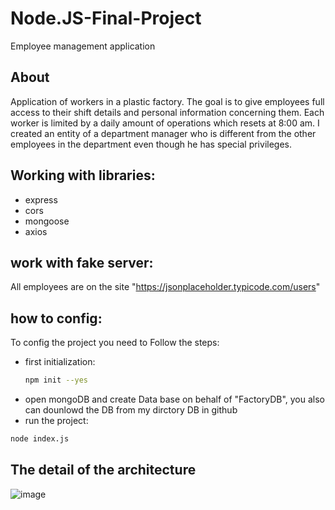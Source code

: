 # Node.JS-Final-Project
Employee management application

## About
Application of workers in a plastic factory.
The goal is to give employees full access to their shift details and personal information concerning them. Each worker is limited by a daily amount of operations which resets at 8:00 am. I created an entity of a department manager who is different from the other employees in the department even though he has special privileges.

## Working with libraries:
* express 
* cors
* mongoose
* axios

## work with fake server:
All employees are on the site "https://jsonplaceholder.typicode.com/users"

## how to config:
To config the project you need to Follow the steps:
* first initialization:
  ```sh
  npm init --yes
*  open mongoDB and create Data base on behalf of "FactoryDB", you also can dounlowd the DB from my dirctory DB in github
*  run the project:
  ```sh
  node index.js 
 ```
## The detail of the architecture
![image](https://github.com/user-attachments/assets/811e2b5c-d1c5-4978-a5b7-549dfafe2f52)

